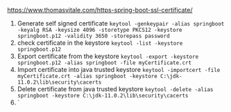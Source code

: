 https://www.thomasvitale.com/https-spring-boot-ssl-certificate/

1. Generate self signed certificate
`keytool -genkeypair -alias springboot -keyalg RSA -keysize 4096 -storetype PKCS12 -keystore springboot.p12 -validity 3650 -storepass password`
2. check certificate in the keystore 
`keytool -list -keystore springboot.p12`
3. Export certificate from the keystore
`keytool -export -keystore springboot.p12 -alias springboot -file myCertificate.crt`
4. Import certificate into java trusted keystore
   `keytool -importcert -file myCertificate.crt -alias springboot -keystore C:\jdk-11.0.2\lib\security\cacerts`
5. Delete certificate from java trusted keystore
`keytool -delete -alias springboot -keystore C:\jdk-11.0.2\lib\security\cacerts`   
6. `